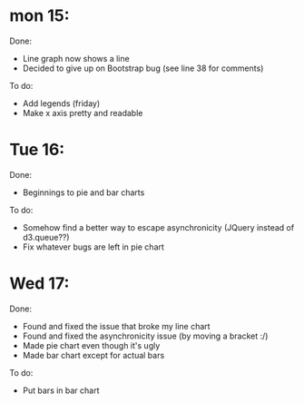 # mon 15:
Done:
- Line graph now shows a line
- Decided to give up on Bootstrap bug (see line 38 for comments)

To do:
- Add legends (friday)
- Make x axis pretty and readable

# Tue 16:
Done:
- Beginnings to pie and bar charts

To do:
- Somehow find a better way to escape asynchronicity (JQuery instead of d3.queue??)
- Fix whatever bugs are left in pie chart

# Wed 17:
Done:
- Found and fixed the issue that broke my line chart
- Found and fixed the asynchronicity issue (by moving a bracket :/)
- Made pie chart even though it's ugly
- Made bar chart except for actual bars

To do:
- Put bars in bar chart